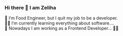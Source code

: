 ### Hi there 👋 I am Zeliha

🎈 I’m Food Engineer, but I quit my job to be a developer.<br>
👩‍💻 I’m currently learning everything about software....<br>
🚀 Nowadays I am working as a Frontend Developer... 👩‍💻<br>
 


